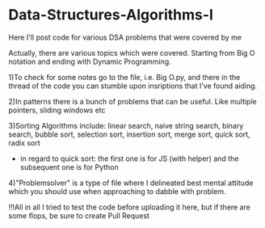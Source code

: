 # Data-Structures-Algorithms-I
Here I'll post code for various DSA problems that were covered by me 

Actually, there are various topics which were covered. Starting from Big O notation and ending with Dynamic Programming. 

1)To check for some notes go to the file, i.e. Big O.py, and there in the thread of the code you can stumble upon insriptions that I've found aiding. 

2)In patterns there is a bunch of problems that can be useful. Like multiple pointers, sliding windows etc

3)Sorting Algorithms include: linear search, naive string search, binary search, bubble sort, selection sort, insertion sort, merge sort, quick sort, radix sort
* in regard to quick sort: the first one is for JS (with helper) and the subsequent one is for Python

4)"Problemsolver" is a type of file where I delineated best mental attitude which you should use when approaching to dabble with problem. 

!!!All in all I tried to test the code before uploading it here, but if there are some flops, be sure to create Pull Request
